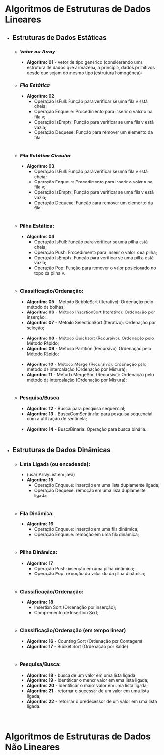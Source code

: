 # **Algoritmos de Estruturas de Dados Lineares**

- ## **Estruturas de Dados Estáticas**

  - ### ***Vetor ou Array***
    - **Algoritmo 01** - vetor de tipo genérico (considerando uma estrutura de dados que armazena, a princípio, dados primitivos desde que sejam do mesmo tipo (estrutura homogênea))
  - ### ***Fila Estática***
    - **Algoritmo 02**
      - Operação IsFull: Função para verificar se uma fila v está cheia;
      - Operação Enqueue: Procedimento para inserir o valor x na fila v;
      - Operação IsEmpty: Função para verificar se uma fila v está vazia;
      - Operação Dequeue: Função para remover um elemento da fila. </br></br>

  - ### ***Fila Estática Circular***
    - **Algoritmo 03**
      - Operação IsFull: Função para verificar se uma fila v está cheia;
      - Operação Enqueue: Procedimento para inserir o valor x na fila v;
      - Operação IsEmpty: Função para verificar se uma fila v está vazia;
      - Operação Dequeue: Função para remover um elemento da fila. </br></br>

  - ### Pilha Estática:
    - **Algoritmo 04**
      - Operação IsFull: Função para verificar se uma pilha está cheia;
      - Operação Push: Procedimento para inserir o valor x na pilha;
      - Operação IsEmpty: Função para verificar se uma pilha está vazia;
      - Operação Pop: Função para remover o valor posicionado no topo da pilha v. </br></br>

  - ### Classificação/Ordenação:
    - **Algoritmo 05** - Método BubbleSort (Iterativo): Ordenação pelo método de bolhas;
    - **Algoritmo 06** - Método InsertionSort (Iterativo): Ordenação por inserção;
    - **Algoritmo 07** - Método SelectionSort (Iterativo): Ordenação por seleção; </br></br>
    - **Algoritmo 08** - Método Quicksort (Recursivo): Ordenação pelo Método Rápido;
    - **Algoritmo 09** - Método Partition (Recursivo): Ordenação pelo Método Rápido; </br></br>
    - **Algoritmo 10** - Método Merge (Recursivo): Ordenação pelo método de intercalação (Ordenação por Mistura);
    - **Algoritmo 11** - Método MergeSort (Recursivo): Ordenação pelo método de intercalação (Ordenação por Mistura); </br></br>

  - ### Pesquisa/Busca
    - **Algoritmo 12** - Busca: para pesquisa sequencial;
    - **Algoritmo 13** - BuscaComSentinela: para pesquisa sequencial com a utilização de sentinela; </br></br>
    - **Algoritmo 14** - BuscaBinaria: Operação para busca binária.</br></br>

- ## Estruturas de Dados Dinâmicas
  - ### Lista Ligada (ou encadeada):
    - (usar ArrayList em java)
    - **Algoritmo 15**
      - Operação Enqueue: inserção em uma lista duplamente ligada;
      - Operação Dequeue: remoção em uma lista duplamente ligada.</br></br>

  - ### Fila Dinâmica:
    - **Algoritmo 16**
      - Operação Enqueue: inserção em uma fila dinâmica;
      - Operação Enqueue: remoção em uma fila dinâmica;</br></br>

  - ### Pilha Dinâmica:
    - **Algoritmo 17**
      - Operação Push: inserção em uma pilha dinâmica;
      - Operação Pop: remoção do valor do da pilha dinâmica;</br></br> 

  - ### Classificação/Ordenação:
    - **Algoritmo 18**
      - Insertion Sort (Ordenação por inserção);
      - Complemento de Insertion Sort;</br></br>

  - ### Classificação/Ordenação (em tempo linear)
    - **Algoritmo 16** - Counting Sort (Ordenação por Contagem)
    - **Algoritmo 17** - Bucket Sort (Ordenação por Balde)</br></br>

  - ### Pesquisa/Busca:
    - **Algoritmo 18** - busca de um valor em uma lista ligada;
    - **Algoritmo 19** - identificar o menor valor em uma lista ligada;
    - **Algoritmo 20** - identificar o maior valor em uma lista ligada;
    - **Algoritmo 21** - retornar o sucessor de um valor em uma lista ligada;
    - **Algoritmo 22** - retornar o predecessor de um valor em uma lista ligada.</br></br></br>

# Algoritmos de Estruturas de Dados Não Lineares
</br>
